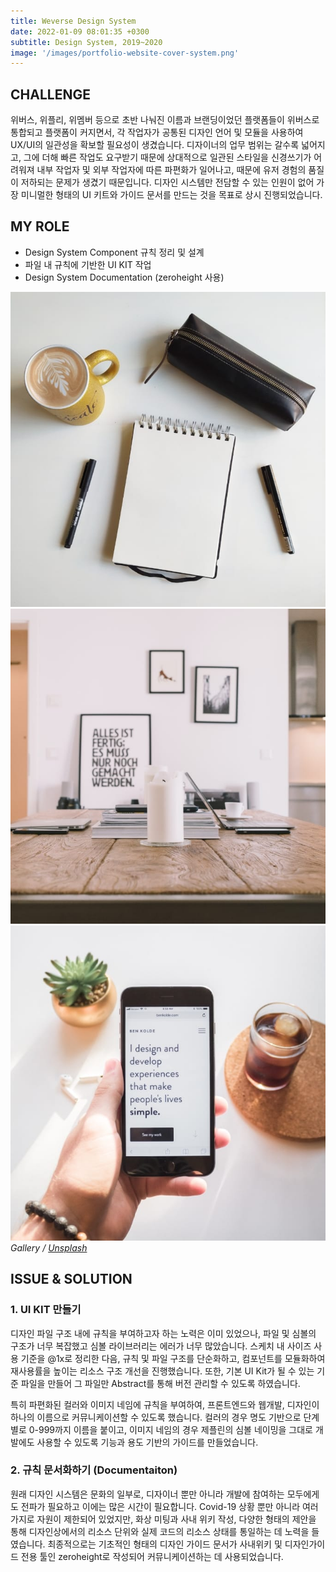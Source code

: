 ```yaml
---
title: Weverse Design System
date: 2022-01-09 08:01:35 +0300
subtitle: Design System, 2019~2020
image: '/images/portfolio-website-cover-system.png'
---
```


## CHALLENGE

위버스, 위플리, 위멤버 등으로 초반 나눠진 이름과 브랜딩이었던 플랫폼들이 위버스로 통합되고 플랫폼이 커지면서, 각 작업자가 공통된 디자인 언어 및 모듈을 사용하여 UX/UI의 일관성을 확보할 필요성이 생겼습니다. 디자이너의 업무 범위는 갈수록 넓어지고, 그에 더해 빠른 작업도 요구받기 때문에 상대적으로 일관된 스타일을 신경쓰기가 어려워져 내부 작업자 및 외부 작업자에 따른 파편화가 일어나고, 때문에 유저 경험의 품질이 저하되는 문제가 생겼기 때문입니다. 디자인 시스템만 전담할 수 있는 인원이 없어 가장 미니멀한 형태의 UI 키트와 가이드 문서를 만드는 것을 목표로 상시 진행되었습니다.

## MY ROLE

* Design System Component 규칙 정리 및 설계
* 파일 내 규칙에 기반한 UI KIT 작업
* Design System Documentation (zeroheight 사용)

<div class="gallery-box">
  <div class="gallery">
    <img src="/images/project-example-1.jpg" loading="lazy" alt="Project">
    <img src="/images/project-example-2.jpg" loading="lazy" alt="Project">
    <img src="/images/project-example-3.jpg" loading="lazy" alt="Project">
  </div>
  <em>Gallery / <a href="https://unsplash.com/" target="_blank">Unsplash</a></em>
</div>

## ISSUE & SOLUTION

### 1. UI KIT 만들기

디자인 파일 구조 내에 규칙을 부여하고자 하는 노력은 이미 있었으나, 파일 및 심볼의 구조가 너무 복잡했고 심볼 라이브러리는 에러가 너무 많았습니다. 스케치 내 사이즈 사용 기준을 @1x로 정리한 다음, 규칙 및 파일 구조를 단순화하고, 컴포넌트를 모듈화하여 재사용률을 높이는 리소스 구조 개선을 진행했습니다. 또한, 기본 UI Kit가 될 수 있는 기준 파일을 만들어 그 파일만 Abstract를 통해 버전 관리할 수 있도록 하였습니다.

특히 파편화된 컬러와 이미지 네임에 규칙을 부여하여, 프론트엔드와 웹개발, 디자인이 하나의 이름으로 커뮤니케이션할 수 있도록 했습니다. 컬러의 경우 명도 기반으로 단계별로 0-999까지 이름을 붙이고, 이미지 네임의 경우 제플린의 심볼 네이밍을 그대로 개발에도 사용할 수 있도록 기능과 용도 기반의 가이드를 만들었습니다.

### 2. 규칙 문서화하기 (Documentaiton)

원래 디자인 시스템은 문화의 일부로, 디자이너 뿐만 아니라 개발에 참여하는 모두에게도 전파가 필요하고 이에는 많은 시간이 필요합니다. Covid-19 상황 뿐만 아니라 여러가지로 자원이 제한되어 있었지만, 화상 미팅과 사내 위키 작성, 다양한 형태의 제안을 통해 디자인상에서의 리소스 단위와 실제 코드의 리소스 상태를 통일하는 데 노력을 들였습니다. 최종적으로는 기초적인 형태의 디자인 가이드 문서가 사내위키 및 디자인가이드 전용 툴인 zeroheight로 작성되어 커뮤니케이션하는 데 사용되었습니다.